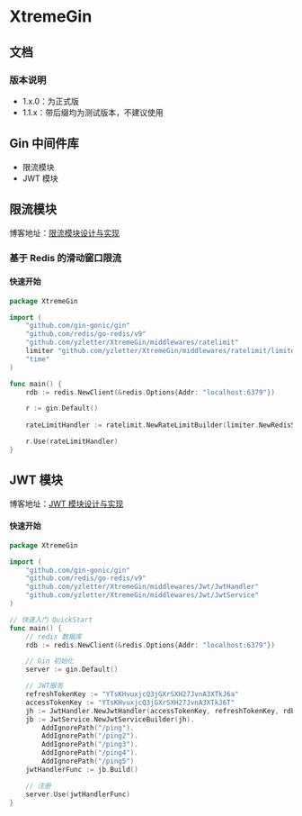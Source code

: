 # XtremeGin

## 文档

### 版本说明

- 1.x.0：为正式版
- 1.1.x：带后缀均为测试版本，不建议使用

## Gin 中间件库

- 限流模块
- JWT 模块

## 限流模块
博客地址：[限流模块设计与实现](https://yzletter.notion.site/Gin-Redis-1df89200bcae80b4802dfe20582bda46)

### 基于 Redis 的滑动窗口限流

#### 快速开始

``` go
package XtremeGin

import (
	"github.com/gin-gonic/gin"
	"github.com/redis/go-redis/v9"
	"github.com/yzletter/XtremeGin/middlewares/ratelimit"
	limiter "github.com/yzletter/XtremeGin/middlewares/ratelimit/limiter/slide_window_limiter"
	"time"
)

func main() {
	rdb := redis.NewClient(&redis.Options{Addr: "localhost:6379"})

	r := gin.Default()
	
	rateLimitHandler := ratelimit.NewRateLimitBuilder(limiter.NewRedisSlideWindowLimiter(rdb, time.Minute, 10)).Build()

	r.Use(rateLimitHandler)
}
```



## JWT 模块

博客地址：[JWT 模块设计与实现](https://yzletter.notion.site/JWT-Token-1ec89200bcae80acb735e0fb4914cae4?pvs=74)
#### 快速开始

``` go
package XtremeGin

import (
	"github.com/gin-gonic/gin"
	"github.com/redis/go-redis/v9"
	"github.com/yzletter/XtremeGin/middlewares/Jwt/JwtHandler"
	"github.com/yzletter/XtremeGin/middlewares/Jwt/JwtService"
)

// 快速入门 QuickStart
func main() {
	// redis 数据库
	rdb := redis.NewClient(&redis.Options{Addr: "localhost:6379"})

	// Gin 初始化
	server := gin.Default()

	// JWT服务
	refreshTokenKey := "YTsKHvuxjcQ3jGXrSXH27JvnA3XTkJ6a"
	accessTokenKey := "YTsKHvuxjcQ3jGXrSXH27JvnA3XTkJ6T"
	jh := JwtHandler.NewJwtHandler(accessTokenKey, refreshTokenKey, rdb)
	jb := JwtService.NewJwtServiceBuilder(jh).
		AddIgnorePath("/ping").
		AddIgnorePath("/ping2").
		AddIgnorePath("/ping3").
		AddIgnorePath("/ping4").
		AddIgnorePath("/ping5")
	jwtHandlerFunc := jb.Build()

	// 注册
	server.Use(jwtHandlerFunc)
}

```